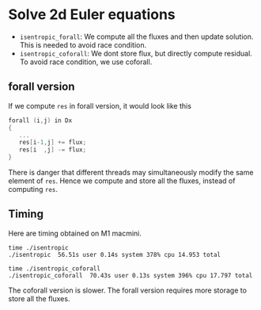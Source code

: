 # Solve 2d Euler equations

* `isentropic_forall`: We compute all the fluxes and then update solution. This is needed to avoid race condition.
* `isentropic_coforall`: We dont store flux, but directly compute residual. To avoid race condition, we use coforall.

## forall version

If we compute `res` in forall version, it would look like this

```c
forall (i,j) in Dx
{
   ...
   res[i-1,j] += flux;
   res[i  ,j] -= flux;
}
```

There is danger that different threads may simultaneously modify the same element of `res`. Hence we compute and store all the fluxes, instead of computing `res`.

## Timing

Here are timing obtained on M1 macmini.

```shell
time ./isentropic
./isentropic  56.51s user 0.14s system 378% cpu 14.953 total

time ./isentropic_coforall
./isentropic_coforall  70.43s user 0.13s system 396% cpu 17.797 total
```

The coforall version is slower. The forall version requires more storage to store all the fluxes.
